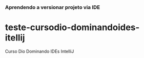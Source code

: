 ### Aprendendo a versionar projeto via IDE

# teste-cursodio-dominandoides-itellij
Curso Dio Dominando IDEs IntelliJ
